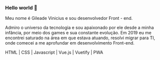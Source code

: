 ### Hello world :metal:

Meu nome é Gileade Vinicius e sou desenvolvedor Front - end.

Admiro o universo da tecnologia e sou apaixonado por ele desde a minha infância, por meio dos games e sua constante evolução. Em 2019 eu me encontrei saturado na área em que estava atuando, resolvi migrar para TI, onde comecei a me aprofundar em desenvolvimento Front-end.

HTML | CSS | Javascript | Vue.js | Vuetify | PWA
